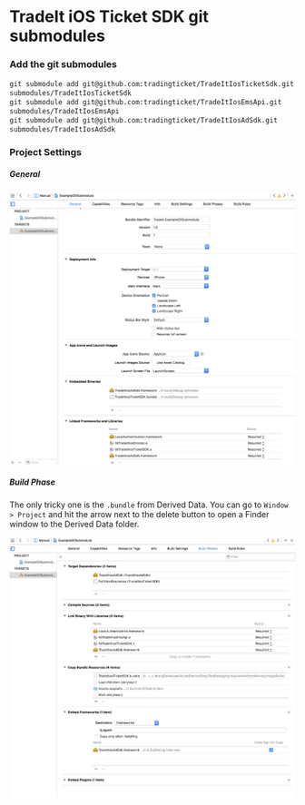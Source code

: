 # TradeIt iOS Ticket SDK git submodules

### Add the git submodules

```
git submodule add git@github.com:tradingticket/TradeItIosTicketSdk.git submodules/TradeItIosTicketSdk
git submodule add git@github.com:tradingticket/TradeItIosEmsApi.git submodules/TradeItIosEmsApi
git submodule add git@github.com:tradingticket/TradeItIosAdSdk.git submodules/TradeItIosAdSdk
```

### Project Settings

##### General

![General settings](https://github.com/tradingticket/TradeItIosTicketSdkSubmoduleExample/raw/master/General.png)

##### Build Phase
The only tricky one is the `.bundle` from Derived Data. 
You can go to `Window > Project` and hit the arrow next to the delete button to open a Finder window to the Derived Data folder.

![Build Phase settings](https://github.com/tradingticket/TradeItIosTicketSdkSubmoduleExample/raw/master/BuildPhases.png)
